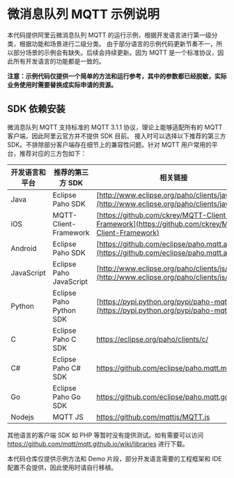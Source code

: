 # 微消息队列 MQTT 示例说明
本代码提供阿里云微消息队列 MQTT 的运行示例，根据开发语言进行第一级分类，根据功能和场景进行二级分类。
由于部分语言的示例代码更新节奏不一，所以部分场景的示例会有缺失。后续会持续更新。因为 MQTT 是一个标准协议，因此所有开发语言的功能都是一致的。

**注意：示例代码仅提供一个简单的方法和运行参考，其中的参数都已经脱敏，实际业务使用时需要替换成实际申请的资源。**

## SDK 依赖安装
微消息队列 MQTT 支持标准的 MQTT 3.1.1 协议，理论上能够适配所有的 MQTT 客户端，因此阿里云官方并不提供 SDK 目前。
接入时可以选择以下推荐的第三方 SDK。不排除部分客户端存在细节上的兼容性问题。针对 MQTT 用户常用的平台，推荐对应的三方包如下：

| 开发语言和平台       | 推荐的第三方 SDK              | 相关链接                                     |
| ---------- | ----------------------- | ---------------------------------------- |
| Java       | Eclipse Paho SDK        | [http://www.eclipse.org/paho/clients/java/](http://www.eclipse.org/paho/clients/java/) |
| iOS        | MQTT-Client-Framework   | [https://github.com/ckrey/MQTT-Client-Framework](https://github.com/ckrey/MQTT-Client-Framework) |
| Android    | Eclipse Paho SDK        | [https://github.com/eclipse/paho.mqtt.android](https://github.com/eclipse/paho.mqtt.android) |
| JavaScript | Eclipse Paho JavaScript | [http://www.eclipse.org/paho/clients/js/](http://www.eclipse.org/paho/clients/js/) |
| Python | Eclipse Paho Python SDK | [https://pypi.python.org/pypi/paho-mqtt/](https://pypi.python.org/pypi/paho-mqtt/) |
|C| Eclipse Paho C SDK|https://eclipse.org/paho/clients/c/|
|C#| Eclipse Paho C# SDK|https://github.com/eclipse/paho.mqtt.m2mqtt|
|Go|Eclipse Paho Go SDK|https://github.com/eclipse/paho.mqtt.golang|
|Nodejs|MQTT JS|https://github.com/mqttjs/MQTT.js|
其他语言的客户端 SDK 如 PHP 等暂时没有提供测试。如有需要可以访问 https://github.com/mqtt/mqtt.github.io/wiki/libraries 进行下载。

本代码仓库仅提供示例方法和 Demo 片段，部分开发语言需要的工程框架和 IDE 配置不会提供，因此使用时请自行移植。



